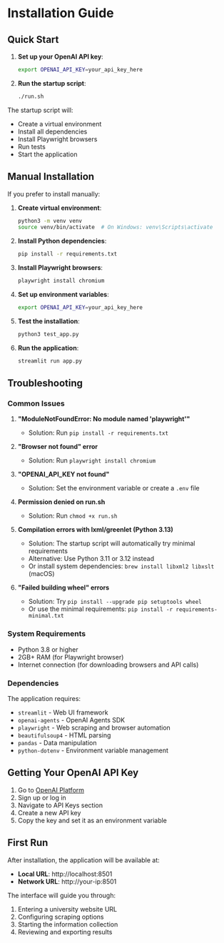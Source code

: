 # Installation Guide

## Quick Start

1. **Set up your OpenAI API key**:
   ```bash
   export OPENAI_API_KEY=your_api_key_here
   ```

2. **Run the startup script**:
   ```bash
   ./run.sh
   ```

The startup script will:
- Create a virtual environment
- Install all dependencies
- Install Playwright browsers
- Run tests
- Start the application

## Manual Installation

If you prefer to install manually:

1. **Create virtual environment**:
   ```bash
   python3 -m venv venv
   source venv/bin/activate  # On Windows: venv\Scripts\activate
   ```

2. **Install Python dependencies**:
   ```bash
   pip install -r requirements.txt
   ```

3. **Install Playwright browsers**:
   ```bash
   playwright install chromium
   ```

4. **Set up environment variables**:
   ```bash
   export OPENAI_API_KEY=your_api_key_here
   ```

5. **Test the installation**:
   ```bash
   python3 test_app.py
   ```

6. **Run the application**:
   ```bash
   streamlit run app.py
   ```

## Troubleshooting

### Common Issues

1. **"ModuleNotFoundError: No module named 'playwright'"**
   - Solution: Run `pip install -r requirements.txt`

2. **"Browser not found" error**
   - Solution: Run `playwright install chromium`

3. **"OPENAI_API_KEY not found"**
   - Solution: Set the environment variable or create a `.env` file

4. **Permission denied on run.sh**
   - Solution: Run `chmod +x run.sh`

5. **Compilation errors with lxml/greenlet (Python 3.13)**
   - Solution: The startup script will automatically try minimal requirements
   - Alternative: Use Python 3.11 or 3.12 instead
   - Or install system dependencies: `brew install libxml2 libxslt` (macOS)

6. **"Failed building wheel" errors**
   - Solution: Try `pip install --upgrade pip setuptools wheel`
   - Or use the minimal requirements: `pip install -r requirements-minimal.txt`

### System Requirements

- Python 3.8 or higher
- 2GB+ RAM (for Playwright browser)
- Internet connection (for downloading browsers and API calls)

### Dependencies

The application requires:
- `streamlit` - Web UI framework
- `openai-agents` - OpenAI Agents SDK
- `playwright` - Web scraping and browser automation
- `beautifulsoup4` - HTML parsing
- `pandas` - Data manipulation
- `python-dotenv` - Environment variable management

## Getting Your OpenAI API Key

1. Go to [OpenAI Platform](https://platform.openai.com/)
2. Sign up or log in
3. Navigate to API Keys section
4. Create a new API key
5. Copy the key and set it as an environment variable

## First Run

After installation, the application will be available at:
- **Local URL**: http://localhost:8501
- **Network URL**: http://your-ip:8501

The interface will guide you through:
1. Entering a university website URL
2. Configuring scraping options
3. Starting the information collection
4. Reviewing and exporting results
